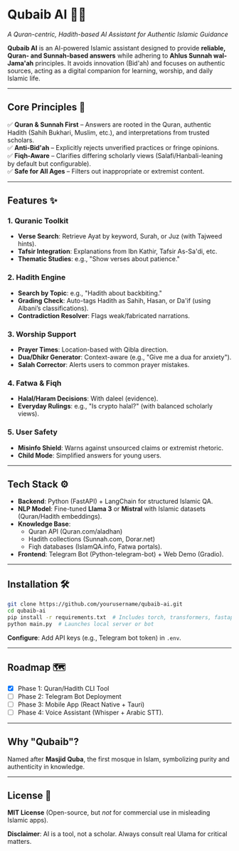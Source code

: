 
# **Qubaib AI** 🤖📖  
*A Quran-centric, Hadith-based AI Assistant for Authentic Islamic Guidance*  

**Qubaib AI** is an AI-powered Islamic assistant designed to provide **reliable, Quran- and Sunnah-based answers** while adhering to **Ahlus Sunnah wal-Jama'ah** principles. It avoids innovation (Bid'ah) and focuses on authentic sources, acting as a digital companion for learning, worship, and daily Islamic life.  

---

## **Core Principles** 🕌  
✅ **Quran & Sunnah First** – Answers are rooted in the Quran, authentic Hadith (Sahih Bukhari, Muslim, etc.), and interpretations from trusted scholars.  
✅ **Anti-Bid'ah** – Explicitly rejects unverified practices or fringe opinions.  
✅ **Fiqh-Aware** – Clarifies differing scholarly views (Salafi/Hanbali-leaning by default but configurable).  
✅ **Safe for All Ages** – Filters out inappropriate or extremist content.  

---

## **Features** ✨  

### **1. Quranic Toolkit**  
- **Verse Search**: Retrieve Ayat by keyword, Surah, or Juz (with Tajweed hints).  
- **Tafsir Integration**: Explanations from Ibn Kathir, Tafsir As-Sa'di, etc.  
- **Thematic Studies**: e.g., "Show verses about patience."  

### **2. Hadith Engine**  
- **Search by Topic**: e.g., "Hadith about backbiting."  
- **Grading Check**: Auto-tags Hadith as Sahih, Hasan, or Da'if (using Albani’s classifications).  
- **Contradiction Resolver**: Flags weak/fabricated narrations.  

### **3. Worship Support**  
- **Prayer Times**: Location-based with Qibla direction.  
- **Dua/Dhikr Generator**: Context-aware (e.g., "Give me a dua for anxiety").  
- **Salah Corrector**: Alerts users to common prayer mistakes.  

### **4. Fatwa & Fiqh**  
- **Halal/Haram Decisions**: With daleel (evidence).  
- **Everyday Rulings**: e.g., "Is crypto halal?" (with balanced scholarly views).  

### **5. User Safety**  
- **Misinfo Shield**: Warns against unsourced claims or extremist rhetoric.  
- **Child Mode**: Simplified answers for young users.  

---

## **Tech Stack** ⚙️  
- **Backend**: Python (FastAPI) + LangChain for structured Islamic QA.  
- **NLP Model**: Fine-tuned **Llama 3** or **Mistral** with Islamic datasets (Quran/Hadith embeddings).  
- **Knowledge Base**:  
  - Quran API (Quran.com/aladhan)  
  - Hadith collections (Sunnah.com, Dorar.net)  
  - Fiqh databases (IslamQA.info, Fatwa portals).  
- **Frontend**: Telegram Bot (Python-telegram-bot) + Web Demo (Gradio).  

---

## **Installation** 🛠️  
```sh
git clone https://github.com/yourusername/qubaib-ai.git  
cd qubaib-ai  
pip install -r requirements.txt  # Includes torch, transformers, fastapi  
python main.py  # Launches local server or bot  
```  

**Configure**: Add API keys (e.g., Telegram bot token) in `.env`.  

---

## **Roadmap** 🗺️  
- [x] Phase 1: Quran/Hadith CLI Tool  
- [ ] Phase 2: Telegram Bot Deployment  
- [ ] Phase 3: Mobile App (React Native + Tauri)  
- [ ] Phase 4: Voice Assistant (Whisper + Arabic STT).  

---

## **Why "Qubaib"?**  
Named after **Masjid Quba**, the first mosque in Islam, symbolizing purity and authenticity in knowledge.  

---

## **License** 📜  
**MIT License** (Open-source, but *not* for commercial use in misleading Islamic apps).  

**Disclaimer**: AI is a tool, not a scholar. Always consult real Ulama for critical matters.  
